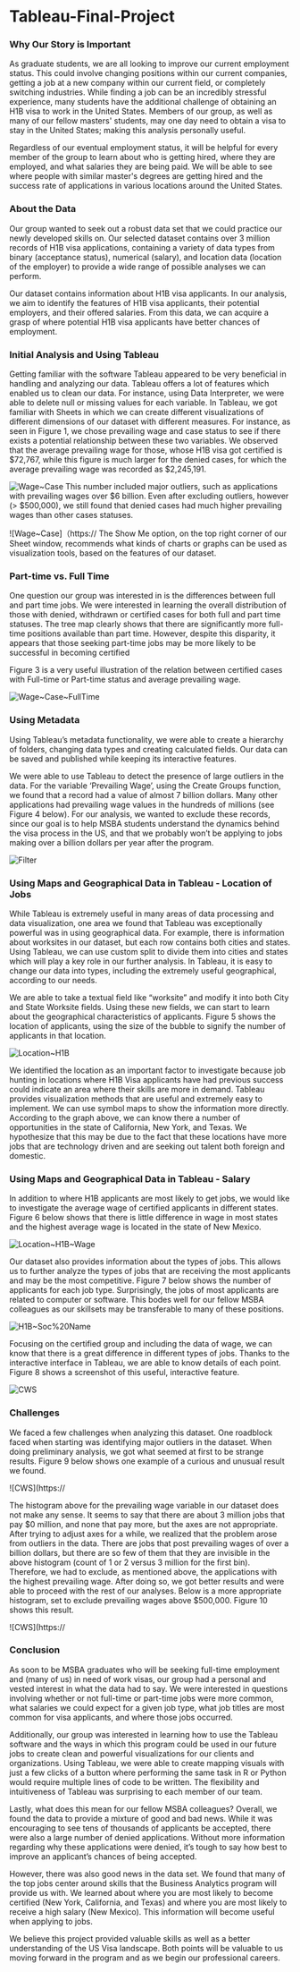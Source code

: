 # Tableau-Final-Project

### Why Our Story is Important

As graduate students, we are all looking to improve our current employment status. This could involve changing positions within our current companies, getting a job at a new company within our current field, or completely switching industries. While finding a job can be an incredibly stressful experience, many students have the additional challenge of obtaining an H1B visa to work in the United States. Members of our group, as well as many of our fellow masters' students, may one day need to obtain a visa to stay in the United States; making this analysis personally useful.

Regardless of our eventual employment status, it will be helpful for every member of the group to learn about who is getting hired, where they are employed, and what salaries they are being paid. We will be able to see where people with similar master's degrees are getting hired and the success rate of applications in various locations around the United States.


### About the Data

Our group wanted to seek out a robust data set that we could practice our newly developed skills on. Our selected dataset contains over 3 million records of H1B visa applications, containing a variety of data types from binary (acceptance status), numerical (salary), and location data (location of the employer) to provide a wide range of possible analyses we can perform.

Our dataset contains information about H1B visa applicants. In our analysis, we aim to identify the features of H1B visa applicants, their potential employers, and their offered salaries. From this data, we can acquire a grasp of where potential H1B visa applicants have better chances of employment.


### Initial Analysis and Using Tableau

Getting familiar with the software Tableau appeared to be very beneficial in handling and analyzing our data. Tableau offers a lot of features which enabled us to clean our data. For instance, using Data Interpreter, we were able to delete null or missing values for each variable. In Tableau, we got familiar with Sheets in which we can create different visualizations of different dimensions of our dataset with different measures. For instance, as seen in Figure 1, we chose prevailing wage and case status to see if there exists a potential relationship between these two variables. We observed that the average prevailing wage for those, whose H1B visa got certified is $72,767, while this figure is much larger for the denied cases, for which the average prevailing wage was recorded as $2,245,191. 

![Wage~Case](https://github.com/zjiwei/Tableau-Final-Project/blob/master/Wage~CaseStatus.PNG)
This number included major outliers, such as applications with prevailing wages over $6 billion. Even after excluding outliers, however (> $500,000), we still found that denied cases had much higher prevailing wages than other cases statuses.

![Wage~Case]（https://
The Show Me option, on the top right corner of our Sheet window,  recommends what kinds of charts or graphs can be used as visualization tools, based on the features of our dataset.


### Part-time vs. Full Time

One question our group was interested in is the differences between full and part time jobs. We were interested in learning the overall distribution of those with denied, withdrawn or certified cases for both full and part time statuses. The tree map clearly shows that there are significantly more full-time positions available than part time.  However, despite this disparity, it appears that those seeking part-time jobs may be more likely to be successful in becoming certified

Figure 3 is a very useful illustration of the relation between certified cases with Full-time or Part-time status and average prevailing wage.

![Wage~Case~FullTime](https://github.com/zjiwei/Tableau-Final-Project/blob/master/Wage~CaseStatus~FullTime.PNG)


### Using Metadata

Using Tableau’s metadata functionality, we were able to create a hierarchy of folders, changing data types and creating calculated fields. Our data can be saved and published while keeping its interactive features.

We were able to use Tableau to detect the presence of large outliers in the data. For the variable ‘Prevailing Wage’, using the Create Groups function, we found that a record had a value of almost 7 billion dollars. Many other applications had prevailing wage values in the hundreds of millions (see Figure 4 below). For our analysis, we wanted to exclude these records, since our goal is to help MSBA students understand the dynamics behind the visa process in the US, and that we probably won’t be applying to jobs making over a billion dollars per year after the program.

![Filter](https://github.com/zjiwei/Tableau-Final-Project/blob/master/Filter.png)


### Using Maps and Geographical Data in Tableau - Location of Jobs

While Tableau is extremely useful in many areas of data processing and data visualization, one area we found that Tableau was exceptionally powerful was in using geographical data. For example, there is information about worksites in our dataset, but each row contains both cities and states. Using Tableau, we can use custom split to divide them into cities and states which will play a key role in our further analysis. In Tableau, it is easy to change our data into types, including the extremely useful geographical, according to our needs.

We are able to take a textual field like “worksite” and modify it into both City and State Worksite fields. Using these new fields, we can start to learn about the geographical characteristics of applicants. Figure 5 shows the location of applicants, using the size of the bubble to signify the number of applicants in that location.

![Location~H1B](https://github.com/zjiwei/Tableau-Final-Project/blob/master/Location~H1B.PNG)

We identified the location as an important factor to investigate because job hunting in locations where H1B Visa applicants have had previous success could indicate an area where their skills are more in demand. Tableau provides visualization methods that are useful and extremely easy to implement. We can use symbol maps to show the information more directly. According to the graph above, we can know there a number of opportunities in the state of California, New York, and Texas. We hypothesize that this may be due to the fact that these locations have more jobs that are technology driven and are seeking out talent both foreign and domestic.


### Using Maps and Geographical Data in Tableau - Salary
In addition to where H1B applicants are most likely to get jobs, we would like to investigate the average wage of certified applicants in different states. Figure 6 below shows that there is little difference in wage in most states and the highest average wage is located in the state of New Mexico. 

![Location~H1B~Wage](https://github.com/zjiwei/Tableau-Final-Project/blob/master/Location~H1B~Wage.PNG)

Our dataset also provides information about the types of jobs. This allows us to further analyze the types of jobs that are receiving the most applicants and may be the most competitive. Figure 7 below shows the number of applicants for each job type. Surprisingly, the jobs of most applicants are related to computer or software. This bodes well for our fellow MSBA colleagues as our skillsets may be transferable to many of these positions.

![H1B~Soc%20Name](https://github.com/zjiwei/Tableau-Final-Project/blob/master/H1B~Soc%20Name.PNG)

Focusing on the certified group and including the data of wage, we can know that there is a great difference in different types of jobs. Thanks to the interactive interface in Tableau, we are able to know details of each point. Figure 8 shows a screenshot of this useful, interactive feature.

![CWS](https://github.com/zjiwei/Tableau-Final-Project/blob/master/CWS.PNG)


### Challenges
We faced a few challenges when analyzing this dataset. One roadblock faced when starting was identifying major outliers in the dataset. When doing preliminary analysis, we got what seemed at first to be strange results. Figure 9 below shows one example of a curious and unusual result we found.

![CWS](https://

The histogram above for the prevailing wage variable in our dataset does not make any sense. It seems to say that there are about 3 million jobs that pay $0 million, and none that pay more, but the axes are not appropriate. After trying to adjust axes for a while, we realized that the problem arose from outliers in the data. There are jobs that post prevailing wages of over a billion dollars, but there are so few of them that they are invisible in the above histogram (count of 1 or 2 versus 3 million for the first bin). Therefore, we had to exclude, as mentioned above, the applications with the highest prevailing wage. After doing so, we got better results and were able to proceed with the rest of our analyses. Below is a more appropriate histogram, set to exclude prevailing wages above $500,000. Figure 10 shows this result.

![CWS](https://


### Conclusion

As soon to be MSBA graduates who will be seeking full-time employment and (many of us) in need of work visas, our group had a personal and vested interest in what the data had to say. We were interested in questions involving whether or not full-time or part-time jobs were more common, what salaries we could expect for a given job type, what job titles are most common for visa applicants, and where those jobs occurred.

Additionally, our group was interested in learning how to use the Tableau software and the ways in which this program could be used in our future jobs to create clean and powerful visualizations for our clients and organizations. Using Tableau, we were able to create mapping visuals with just a few clicks of a button where performing the same task in R or Python would require multiple lines of code to be written. The flexibility and intuitiveness of Tableau was surprising to each member of our team.

Lastly, what does this mean for our fellow MSBA colleagues? Overall, we found the data to provide a mixture of good and bad news. While it was encouraging to see tens of thousands of applicants be accepted, there were also a large number of denied applications. Without more information regarding why these applications were denied, it’s tough to say how best to improve an applicant’s chances of being accepted.

However, there was also good news in the data set. We found that many of the top jobs center around skills that the Business Analytics program will provide us with. We learned about where you are most likely to become certified (New York, California, and Texas) and where you are most likely to receive a high salary (New Mexico). This information will become useful when applying to jobs.

We believe this project provided valuable skills as well as a better understanding of the US Visa landscape. Both points will be valuable to us moving forward in the program and as we begin our professional careers.

